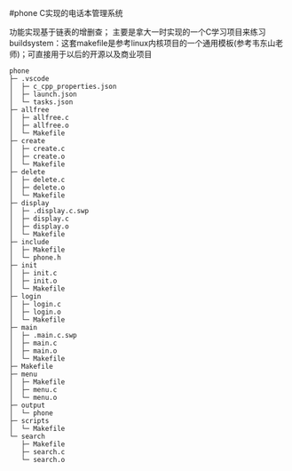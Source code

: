 #phone
C实现的电话本管理系统

功能实现基于链表的增删查；
主要是拿大一时实现的一个C学习项目来练习buildsystem：这套makefile是参考linux内核项目的一个通用模板(参考韦东山老师)；可直接用于以后的开源以及商业项目
```
phone
├─ .vscode
│  ├─ c_cpp_properties.json
│  ├─ launch.json
│  └─ tasks.json
├─ allfree
│  ├─ allfree.c
│  ├─ allfree.o
│  └─ Makefile
├─ create
│  ├─ create.c
│  ├─ create.o
│  └─ Makefile
├─ delete
│  ├─ delete.c
│  ├─ delete.o
│  └─ Makefile
├─ display
│  ├─ .display.c.swp
│  ├─ display.c
│  ├─ display.o
│  └─ Makefile
├─ include
│  ├─ Makefile
│  └─ phone.h
├─ init
│  ├─ init.c
│  ├─ init.o
│  └─ Makefile
├─ login
│  ├─ login.c
│  ├─ login.o
│  └─ Makefile
├─ main
│  ├─ .main.c.swp
│  ├─ main.c
│  ├─ main.o
│  └─ Makefile
├─ Makefile
├─ menu
│  ├─ Makefile
│  ├─ menu.c
│  └─ menu.o
├─ output
│  └─ phone
├─ scripts
│  └─ Makefile
└─ search
   ├─ Makefile
   ├─ search.c
   └─ search.o

```
